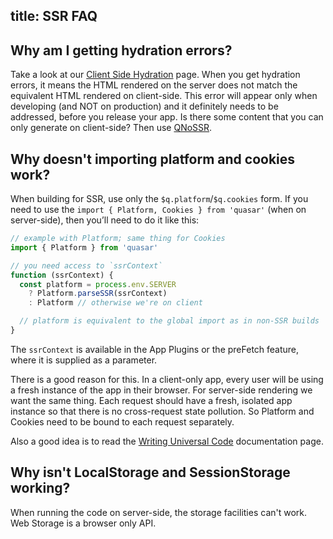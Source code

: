 title: SSR FAQ
---

## Why am I getting hydration errors?
Take a look at our [Client Side Hydration](/guide/ssr-client-side-hydration.html) page. When you get hydration errors, it means the HTML rendered on the server does not match the equivalent HTML rendered on client-side. This error will appear only when developing (and NOT on production) and it definitely needs to be addressed, before you release your app. Is there some content that you can only generate on client-side? Then use [QNoSSR](components/no-ssr.html).

## Why doesn't importing platform and cookies work?
When building for SSR, use only the `$q.platform`/`$q.cookies` form. If you need to use the `import { Platform, Cookies } from 'quasar'` (when on server-side), then you’ll need to do it like this:

```js
// example with Platform; same thing for Cookies
import { Platform } from 'quasar'

// you need access to `ssrContext`
function (ssrContext) {
  const platform = process.env.SERVER
    ? Platform.parseSSR(ssrContext)
    : Platform // otherwise we're on client

  // platform is equivalent to the global import as in non-SSR builds
}
```

The `ssrContext` is available in the App Plugins or the preFetch feature, where it is supplied as a parameter.

There is a good reason for this. In a client-only app, every user will be using a fresh instance of the app in their browser. For server-side rendering we want the same thing. Each request should have a fresh, isolated app instance so that there is no cross-request state pollution. So Platform and Cookies need to be bound to each request separately.

Also a good idea is to read the [Writing Universal Code](/guide/ssr-writing-universal-code.html) documentation page.

## Why isn't LocalStorage and SessionStorage working?
When running the code on server-side, the storage facilities can't work. Web Storage is a browser only API.
